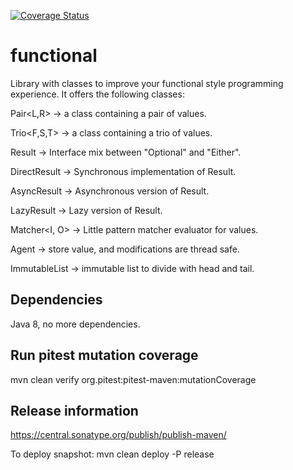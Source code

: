 [![Coverage Status](https://coveralls.io/repos/github/chiquitinxx/functional/badge.svg?branch=main)](https://coveralls.io/github/chiquitinxx/functional?branch=main)

# functional

Library with classes to improve your functional style programming experience. It offers the following classes:

Pair<L,R> -> a class containing a pair of values.

Trio<F,S,T> -> a class containing a trio of values.

Result<T> -> Interface mix between "Optional" and "Either".

DirectResult<T> -> Synchronous implementation of Result.

AsyncResult<T> -> Asynchronous version of Result.

LazyResult<T> -> Lazy version of Result.

Matcher<I, O> -> Little pattern matcher evaluator for values.

Agent<T> -> store value, and modifications are thread safe.

ImmutableList<T> -> immutable list to divide with head and tail.

## Dependencies

Java 8, no more dependencies.

## Run pitest mutation coverage

mvn clean verify org.pitest:pitest-maven:mutationCoverage

## Release information

https://central.sonatype.org/publish/publish-maven/

To deploy snapshot: mvn clean deploy -P release
